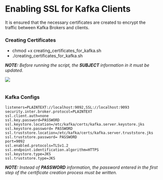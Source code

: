 # Enabling SSL for Kafka Clients

It is ensured that the necessary certificates are created to encrypt the traffic between Kafka Brokers and clients.

### Creating Certificates
* chmod +x creating_certificates_for_kafka.sh
* ./creating_certificates_for_kafka.sh

***NOTE:** Before running the script, the **SUBJECT** information in it must be updated.*

<img src="https://github.com/zeynepalkoc/Enabling.SL.for.Kafka.ClientsV/blob/main/creating_certificates_for_kafka.png"><br><br>

### Kafka Configs
```
listeners=PLAINTEXT://localhost:9092,SSL://localhost:9093
security.inter.broker.protocol=PLAINTEXT
ssl.client.auth=none
ssl.key.password=PASSWORD
ssl.keystore.location=/etc/kafka/certs/kafka.server.keystore.jks
ssl.keystore.password= PASSWORD
ssl.truststore.location=/etc/kafka/certs/kafka.server.truststore.jks
ssl.truststore.password= PASSWORD
port=9092
ssl.enabled.protocols=TLSv1.2
ssl.endpoint.identification.algorithm=HTTPS
ssl.keystore.type=JKS
ssl.truststore.type=JKS
```
***NOTE:** Instead of **PASSWORD** information, the password entered in the first step of the certificate creation process must be written.*
